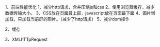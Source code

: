 1、前端性能优化
	1、减少http请求，合并压缩js和css
	2、使用浏览器缓存，减少数据传输大小。
	3、CSS放在页面最上部，javascript放在页面最下面
	4、图片懒加载，只加载当前屏的图片。（减少了http请求）
	5、减少dom操作


2、缓存
	


3、XMLhTTpRequest